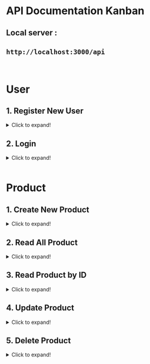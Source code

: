 # **API Documentation** Kanban
## Local server : 
  `http://localhost:3000/api`
---- 

<br>

# User
## 1. Register New User
<details>
  <summary>Click to expand!</summary> 

  * **URL**

    `/register`


  * **Method:**

    `POST`
  
  * **Data Params**
    
    *data*

    ```json
    { 
      "fullname": "Customer 1",
      "email": "customer1@mail.com", 
      "password": "rahasia" 
    } 
    ```

  * **Success Response**

    * **Code:** 201 <br />
      **Content:** 
      ```json
      {
        "status": 201,
        "user": {
          "id": 1,
          "fullname": "Customer 1",
          "email": "customer1@mail.com"
        }
      }
      ```
  
  * **Error Response:**

    * **Code:** 400 BAD  REQUEST <br />
      **Content:** 
      ```json 
      // Email already exists
      {
        "status": 400,
        "message": [
          { "error": "Email already exists", "field": "email" }
        ]
      }
      // Validation not pass
      {
        "status": 400,
        "message": [
          { "error": "Fullname is required, can't be empty", "field": "fullname" },
          { "error": "Email is required, can't be empty", "field": "email" },
          { "error": "Password is required, can't be empty", "field": "password" },
          { "error": "Password is minimal 8 character", "field": "password" }
        ]
      } 
      ```

    OR

    * **Code:** 500 INTERNAL SERVER ERROR <br />
      **Content:** 
      ```json
      { "error" : "Internal Server Error" }
      ```  
</details>

<!-- ---- -->

## 2. Login
<details>
  <summary>Click to expand!</summary> 

  * **URL**

    `/login`


  * **Method:**

    `POST`
  
  * **Data Params**
    
    *data*

    ```json
    {  
      "email": "customer1@mail.com", 
      "password": "rahasia" 
    } 
    ```

  * **Success Response**

    * **Code:** 200 <br />
      **Content:** 
      ```json
      {
        "status": 200,
        "user": {
          "id": 1,
          "fullname": "Customer 1",
          "email": "customer1@mail.com"
        },
        "access_token": "eyJhbGciOiJIUzI1NiJ9. ..."
      }
      ```
  
  * **Error Response:**

    * **Code:** 401 UNAUTHORIZE <br />
      **Content:** 
      ```json 
      {
        "status": 401,
        "message": "Wrong Username / Password"
      }
      ```

    OR

    * **Code:** 500 INTERNAL SERVER ERROR <br />
      **Content:** 
      ```json
      { "error" : "Internal Server Error" }
      ```  
</details> 

<br>

# Product
## 1. Create New Product
<details>
  <summary>Click to expand!</summary>

  * **URL**

    `/products`

  * **Method:**

    `POST`
  
  * **Headers** *

    ```json
    {"access_token": "eyJhbGciOiJIUzI1NiJ9. ..."}
    ```

  * **Data Params**
    
    *data*

    ```json
    {
      "name": "Product Name",
      "image_url": "http://cloou.img/product-img.jpg",
      "price": 10000,
      "stock": 30
    }
    ```

  * **Success Response**

    * **Code:** 201 <br />
      **Content:** 
      ```json
      {
        "status": 201,
        "product": {
          "id": 1,
          "name": "Product Name",
          "image_url": "http://cloou.img/product-img.jpg",
          "price": 10000,
          "stock": 30,
          "UserId": 5,
          "updatedAt": "2020-11-10T23:07:09.098Z",
          "createdAt": "2020-11-10T23:07:09.098Z"
        }
      }
      ```
  
  * **Error Response:** *

    * **Code:** 400 BAD  REQUEST <br />
      **Content:** 

      ```json 
      {
        "status": 400,
        "message": [
          { "error": "Name is required, can't be empty", "field": "name" },
          { "error": "Image URL is required, can't be empty", "field": "image_url" },
          { "error": "Image must valid a url", "field": "image_url" },
          { "error": "Price is required, can't be empty", "field": "price" },
          { "error": "Price must be a number", "field": "price" },
          { "error": "Stock is required, can't be empty", "field": "stock" },
          { "error": "Stock must be a number", "field": "stock" },
        ]
      }
      ```

    OR

    * **Code:** 401 UNAUTHORIZE <br />
      **Content:** 
      ```json
      {
        "status": 401,
        "message": "Authentication Failed"
      }

      // OR 

      {
        "status": 401,
        "message": "Not authorize"
      }
      ```

    OR

    * **Code:** 500 INTERNAL SERVER ERROR <br />
      **Content:** 
      ```json
      { "error" : "Internal Server Error" }
      ```  
</details>

## 2. Read All Product
<details>
  <summary>Click to expand!</summary>

  * **URL**

    `/products`

  * **Method:**

    `GET`

  * **Success Response**

    * **Code:** 200 <br />
      **Content:** 
      ```json
      {
        "status": 200,
        "product": [{
          "id": 1,
          "name": "Product Name",
          "image_url": "http://cloou.img/product-img.jpg",
          "price": 10000,
          "stock": 30,
          "UserId": 5,
          "updatedAt": "2020-11-10T23:07:09.098Z",
          "createdAt": "2020-11-10T23:07:09.098Z"
        }, {...}]
      }
      ```
  
  * **Error Response:** *

    * **Code:** 500 INTERNAL SERVER ERROR <br />
      **Content:** 
      ```json
      { "error" : "Internal Server Error" }
      ```  
</details>

## 3. Read Product by ID
<details>
  <summary>Click to expand!</summary>

  * **URL**

    `/products/:id`

  * **URL Params:**

    `id=[integer]`

  * **Method:**

    `GET`

  * **Success Response**

    * **Code:** 200 <br />
      **Content:** 
      ```json
      {
        "status": 200,
        "product": {
          "id": 1,
          "name": "Product Name",
          "image_url": "http://cloou.img/product-img.jpg",
          "price": 10000,
          "stock": 30,
          "UserId": 5,
          "updatedAt": "2020-11-10T23:07:09.098Z",
          "createdAt": "2020-11-10T23:07:09.098Z"
        }
      }
      ```
  
  * **Error Response:** *

    * **Code:** 500 INTERNAL SERVER ERROR <br />
      **Content:** 
      ```json
      { "error" : "Internal Server Error" }
      ```  
</details>

## 4. Update Product
<details>
  <summary>Click to expand!</summary>

  * **URL**

    `/products/:id`

  * **URL Params:**

    `id=[integer]` 

  * **Method:**

    `PUT`
  
  * **Headers** *

    ```json
    {"access_token": "eyJhbGciOiJIUzI1NiJ9. ..."}
    ```

  * **Data Params**
    
    *data*

    ```json
    {
      "name": "Product Name Edit",
      "image_url": "http://cloou.img/product-img.jpg",
      "price": 12000,
      "stock": 5
    }
    ```

  * **Success Response**

    * **Code:** 200 <br />
      **Content:** 
      ```json
      {
        "status": 200,
        "product": {
          "id": 1,
          "name": "Product Name Edit",
          "image_url": "http://cloou.img/product-img.jpg",
          "price": 12000,
          "stock": 5,
          "updatedAt": "2020-11-10T23:17:09.098Z",
          "createdAt": "2020-11-10T23:07:09.098Z"
        }
      }
      ```
  
  * **Error Response:** *

    * **Code:** 400 BAD  REQUEST <br />
      **Content:** 

      ```json 
      {
        "status": 400,
        "message": [
          { "error": "Name is required, can't be empty", "field": "name" },
          { "error": "Image URL is required, can't be empty", "field": "image_url" },
          { "error": "Image must valid a url", "field": "image_url" },
          { "error": "Price is required, can't be empty", "field": "price" },
          { "error": "Price must be a number", "field": "price" },
          { "error": "Stock is required, can't be empty", "field": "stock" },
          { "error": "Stock must be a number", "field": "stock" },
        ]
      }
      ```

    OR

    * **Code:** 401 UNAUTHORIZE <br />
      **Content:** 
      ```json
      {
        "status": 401,
        "message": "Authentication Failed"
      }

      // OR 

      {
        "status": 401,
        "message": "Not authorize"
      }

      ```

    OR

    * **Code:** 500 INTERNAL SERVER ERROR <br />
      **Content:** 
      ```json
      { "error" : "Internal Server Error" }
      ```  
</details>

## 5. Delete Product
<details>
  <summary>Click to expand!</summary>

  * **URL**

    `/products/:id`

  * **URL Params:**

    `id=[integer]` 

  * **Method:**

    `DELETE`
  
  * **Headers** *

    ```json
    {"access_token": "eyJhbGciOiJIUzI1NiJ9. ..."}
    ```

  * **Success Response**

    * **Code:** 200 <br />
      **Content:** 
      ```json
      {
        "status": 200,
        "message": "Success deleted product"
      }
      ```
  
  * **Error Response:** *

    * **Code:** 400 BAD  REQUEST <br />
      **Content:** 

      ```json 
      {
        "status": 400,
        "message": "Failed to delete, stock is not empty"
      }
      ```

    OR

    * **Code:** 401 UNAUTHORIZE <br />
      **Content:** 
      ```json
      {
        "status": 401,
        "message": "Authentication Failed"
      }

      // OR 

      {
        "status": 401,
        "message": "Not authorize"
      }

      ```

    OR

    * **Code:** 500 INTERNAL SERVER ERROR <br />
      **Content:** 
      ```json
      { "error" : "Internal Server Error" }
      ```  
</details>